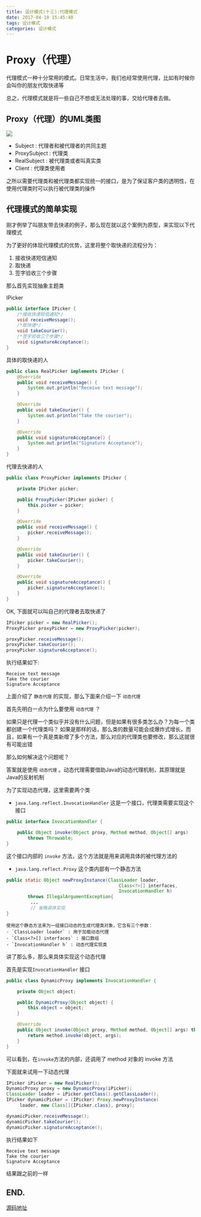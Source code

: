 ```yaml
---
title: 设计模式(十三):代理模式
date: 2017-04-10 15:45:48
tags: 设计模式
categories: 设计模式
---
```


# Proxy（代理）

代理模式一种十分常用的模式。日常生活中，我们也经常使用代理，比如有时候你会叫你的朋友代取快递等

总之，代理模式就是将一些自己不想或无法处理的事，交给代理者去做。

<!-- more -->

## Proxy（代理）的UML类图
![](https://raw.githubusercontent.com/InnoFang/DesignPatterns/master/uml/proxy.png)

+ Subject : 代理者和被代理者的共同主题
+ ProxySubject : 代理类
+ RealSubject  : 被代理类或者叫真实类
+ Client : 代理类使用者

 之所以需要代理类和被代理类都实现统一的接口，是为了保证客户类的透明性，在使用代理类时可以执行被代理类的操作

## 代理模式的简单实现

刚才例举了叫朋友带去快递的例子，那么现在就以这个案例为原型，来实现以下代理模式

为了更好的体现代理模式的优势，这里将整个取快递的流程分为：

 1. 接收快递短信通知
 2. 取快递
 3. 签字验收三个步骤

那么首先实现抽象主题类

IPicker
```java
public interface IPicker {
    /*接收快递短信通知*/
    void receiveMessage();
    /*取快递*/
    void takeCourier();
    /*签字验收三个步骤*/
    void signatureAcceptance();
}
```

具体的取快递的人
```java
public class RealPicker implements IPicker {
    @Override
    public void receiveMessage() {
        System.out.println("Receive text message");
    }

    @Override
    public void takeCourier() {
        System.out.println("Take the courier");
    }

    @Override
    public void signatureAcceptance() {
        System.out.println("Signature Acceptance");
    }
}
```

代理去快递的人
```java
public class ProxyPicker implements IPicker {

    private IPicker picker;

    public ProxyPicker(IPicker picker) {
        this.picker = picker;
    }

    @Override
    public void receiveMessage() {
        picker.receiveMessage();
    }

    @Override
    public void takeCourier() {
        picker.takeCourier();
    }

    @Override
    public void signatureAcceptance() {
        picker.signatureAcceptance();
    }
}
```

OK, 下面就可以叫自己的代理者去取快递了
```java
IPicker picker = new RealPicker();
ProxyPicker proxyPicker = new ProxyPicker(picker);

proxyPicker.receiveMessage();
proxyPicker.takeCourier();
proxyPicker.signatureAcceptance();
```

执行结果如下:
```console
Receive text message
Take the courier
Signature Acceptance
```

上面介绍了 `静态代理` 的实现，那么下面来介绍一下 `动态代理`

首先先明白一点为什么要使用 `动态代理` ？

如果只是代理一个类似乎并没有什么问题，但是如果有很多类怎么办？为每一个类都创建一个代理类吗？
如果是那样的话，那么类的数量可能会成爆炸式增长，而且，如果有一个真是类新增了多个方法，那么对应的代理类也要修改，那么这就很有可能出错

那么如何解决这个问题呢？

答案就是使用 `动态代理` 。动态代理需要借助Java的动态代理机制，其原理就是Java的反射机制

为了实现动态代理，这里需要两个类
+ `java.lang.reflect.InvocationHandler` 这是一个接口，代理类需要实现这个接口
 ```java
 public interface InvocationHandler {

     public Object invoke(Object proxy, Method method, Object[] args)
         throws Throwable;
 }
 ```
   这个接口内部的 `invoke` 方法，这个方法就是用来调用具体的被代理方法的

+ `java.lang.reflect.Proxy` 这个类内部有一个静态方法
 ```java
 public static Object newProxyInstance(ClassLoader loader,
                                           Class<?>[] interfaces,
                                           InvocationHandler h)
         throws IllegalArgumentException{
          ...
          // 省略具体实现
 }
 ```
    使用这个静态方法来为一组接口动态的生成代理类对象，它含有三个参数：
    - `ClassLoader loader` : 用于加载动态代理
    - `Class<?>[] interfaces` : 接口数组
    - `InvocationHandler h` : 动态代理实现类

讲了那么多，那么来具体实现这个动态代理

首先是实现`InvocationHandler` 接口
```java
public class DynamicProxy implements InvocationHandler {

    private Object object;

    public DynamicProxy(Object object) {
        this.object = object;
    }

    @Override
    public Object invoke(Object proxy, Method method, Object[] args) throws Throwable {
        return method.invoke(object, args);
    }
}
```
可以看到，在`invoke`方法的内部，还调用了 method 对象的 invoke 方法

下面就来试用一下动态代理
```java
IPicker iPicker = new RealPicker();
DynamicProxy proxy = new DynamicProxy(iPicker);
ClassLoader loader = iPicker.getClass().getClassLoader();
IPicker dynamicPicker = (IPicker) Proxy.newProxyInstance(
     loader, new Class[]{IPicker.class}, proxy);

dynamicPicker.receiveMessage();
dynamicPicker.takeCourier();
dynamicPicker.signatureAcceptance();
```

执行结果如下
```console
Receive text message
Take the courier
Signature Acceptance
```
结果跟之前的一样


END.
---

[源码地址](https://github.com/InnoFang/DesignPatterns/tree/master/src/io/innofang/proxy)